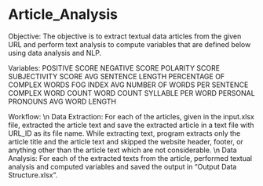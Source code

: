 # Article_Analysis
Objective:
The objective  is to extract textual data articles from the given URL and perform text analysis to compute variables that are defined below using data analysis and NLP.

Variables:
POSITIVE SCORE
NEGATIVE SCORE
POLARITY SCORE
SUBJECTIVITY SCORE
AVG SENTENCE LENGTH
PERCENTAGE OF COMPLEX WORDS
FOG INDEX
AVG NUMBER OF WORDS PER SENTENCE
COMPLEX WORD COUNT
WORD COUNT
SYLLABLE PER WORD
PERSONAL PRONOUNS
AVG WORD LENGTH

Workflow:
\n
Data Extraction:
For each of the articles, given in the input.xlsx file, extracted the article text and save the extracted article in a text file with URL_ID as its file name.
While extracting text,  program extracts only the article title and the article text and  skipped the website header, footer, or anything other than the article text which are not considerable.
\n
Data Analysis:
For each of the extracted texts from the article, performed textual analysis and computed variables and saved the output in  “Output Data Structure.xlsx”.




